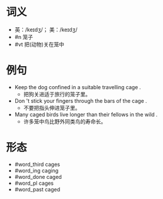 # 词义
- 英：/keɪdʒ/； 美：/keɪdʒ/
- #n 笼子
- #vt 把(动物)关在笼中
# 例句
- Keep the dog confined in a suitable travelling cage .
	- 把狗关进适于旅行的笼子里。
- Don 't stick your fingers through the bars of the cage .
	- 不要把指头伸进笼子里。
- Many caged birds live longer than their fellows in the wild .
	- 许多笼中鸟比野外同类鸟的寿命长。
# 形态
- #word_third cages
- #word_ing caging
- #word_done caged
- #word_pl cages
- #word_past caged
